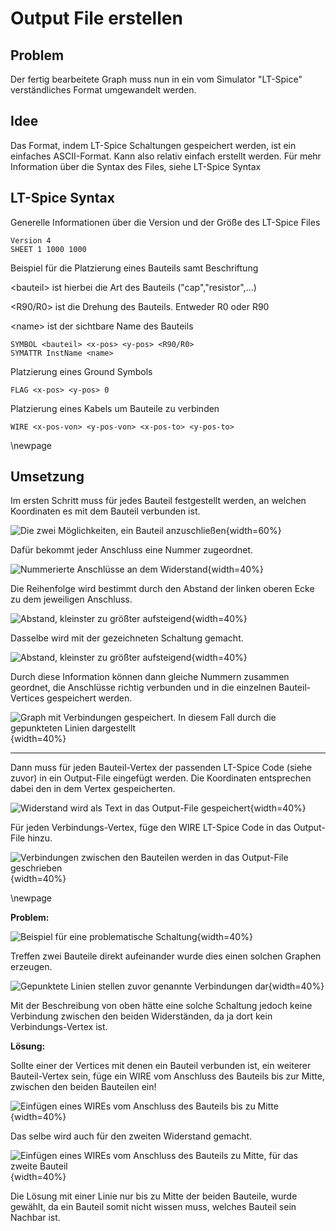 # Output File erstellen

## Problem
Der fertig bearbeitete Graph muss nun in ein vom Simulator "LT-Spice" verständliches Format umgewandelt werden.

## Idee
Das Format, indem LT-Spice Schaltungen gespeichert werden, ist ein einfaches ASCII-Format. Kann also relativ einfach erstellt werden. Für mehr Information über die Syntax des Files, siehe LT-Spice Syntax

## LT-Spice Syntax  

Generelle Informationen über die Version und der Größe des LT-Spice Files
```
Version 4
SHEET 1 1000 1000
```


Beispiel für die Platzierung eines Bauteils samt Beschriftung

\<bauteil> ist hierbei die Art des Bauteils ("cap","resistor",...)

\<R90/R0> ist die Drehung des Bauteils. Entweder R0 oder R90

\<name> ist der sichtbare Name des Bauteils
```
SYMBOL <bauteil> <x-pos> <y-pos> <R90/R0>
SYMATTR InstName <name>
```


Platzierung eines Ground Symbols
```
FLAG <x-pos> <y-pos> 0
```

Platzierung eines Kabels um Bauteile zu verbinden
```
WIRE <x-pos-von> <y-pos-von> <x-pos-to> <y-pos-to>
```
\newpage
## Umsetzung

Im ersten Schritt muss für jedes Bauteil festgestellt werden, an welchen Koordinaten es mit dem Bauteil verbunden ist.

![Die zwei Möglichkeiten, ein Bauteil anzuschließen](.\Dateien\2MöglichkeitenAnzuschließen.png){width=60%}

Dafür bekommt jeder Anschluss eine Nummer zugeordnet.

![Nummerierte Anschlüsse an dem Widerstand](.\Dateien\NummerierteAnschlüsse.png){width=40%}

Die Reihenfolge wird bestimmt durch den Abstand der linken oberen Ecke zu dem jeweiligen Anschluss.

![Abstand, kleinster zu größter aufsteigend](.\Dateien\NummerierteAnschlüsse2.png){width=40%}

Dasselbe wird mit der gezeichneten Schaltung gemacht.

![Abstand, kleinster zu größter aufsteigend](.\Dateien\NummerierteAnschlüsse3.png){width=40%}

Durch diese Information können dann gleiche Nummern zusammen geordnet, die Anschlüsse richtig verbunden und in die einzelnen Bauteil-Vertices gespeichert werden.

![Graph mit Verbindungen gespeichert. In diesem Fall durch die gepunkteten Linien dargestellt](.\Dateien\ConnectionMap.png){width=40%}

---

Dann muss für jeden Bauteil-Vertex der passenden LT-Spice Code (siehe zuvor) in ein Output-File eingefügt werden. Die Koordinaten entsprechen dabei den in dem Vertex gespeicherten.

![Widerstand wird als Text in das Output-File gespeichert](.\Dateien\LT-SpicePicture1.png){width=40%}

Für jeden Verbindungs-Vertex, füge den WIRE LT-Spice Code in das Output-File hinzu.

![Verbindungen zwischen den Bauteilen werden in das Output-File geschrieben](.\Dateien\LT-SpicePicture2.png){width=40%}

\newpage

**Problem:** 

![Beispiel für eine problematische Schaltung](.\Dateien\Problem1.png){width=40%}

Treffen zwei Bauteile direkt aufeinander wurde dies einen solchen Graphen erzeugen.

![Gepunktete Linien stellen zuvor genannte Verbindungen dar](.\Dateien\Problem2.png){width=40%}

Mit der Beschreibung von oben hätte eine solche Schaltung jedoch keine Verbindung zwischen den beiden Widerständen, da ja dort kein Verbindungs-Vertex ist.

**Lösung:**

Sollte einer der Vertices mit denen ein Bauteil verbunden ist, ein weiterer Bauteil-Vertex sein, füge ein WIRE vom Anschluss des Bauteils bis zur Mitte, zwischen den beiden Bauteilen ein!

![Einfügen eines WIREs vom Anschluss des Bauteils bis zu Mitte](.\Dateien\Lösung1.png){width=40%}

Das selbe wird auch für den zweiten Widerstand gemacht.

![Einfügen eines WIREs vom Anschluss des Bauteils zu Mitte, für das zweite Bauteil](.\Dateien\Lösung2.png){width=40%}

Die Lösung mit einer Linie nur bis zu Mitte der beiden Bauteile, wurde gewählt, da ein Bauteil somit nicht wissen muss, welches Bauteil sein Nachbar ist.